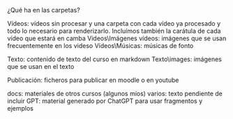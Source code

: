 ¿Qué ha en las carpetas?

Vídeos: vídeos sin procesar y una carpeta con cada vídeo ya procesado y todo lo necesario para renderizarlo. Incluímos también la carátula de cada vídeo que estará en camba
Videos\\Imágenes vídeos: imágenes que se usan frecuentemente en los videso
Vídeos\\Músicas: músicas de fonto

Texto: contenido de texto del curso en markdown
Texto\\images: imágenes que se usan en el texto

Publicación: ficheros para publicar en moodle o en youtube

docs: materiales de otros cursos (algunos míos)
varios: texto pendiente de incluir 
GPT: material generado por ChatGPT para usar fragmentos y ejemplos
